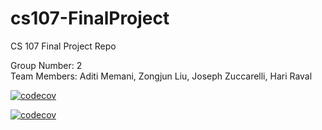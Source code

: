 # cs107-FinalProject
CS 107 Final Project Repo

Group Number: 2  
Team Members: Aditi Memani, Zongjun Liu, Joseph Zuccarelli, Hari Raval

 
[![codecov](https://codecov.io/gh/cs107-AHJZ/cs107-FinalProject/branch/main/graph/badge.svg?token=JA65917L6C)](https://codecov.io/gh/cs107-AHJZ/cs107-FinalProject)

[![codecov](https://codecov.io/gh/cs107-AHJZ/cs107-FinalProject/branch/milestone2/graph/badge.svg?token=JA65917L6C)](https://codecov.io/gh/cs107-AHJZ/cs107-FinalProject)